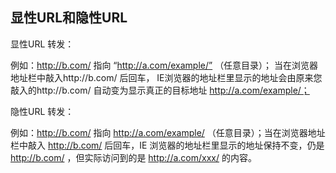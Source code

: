 ## **显性URL和隐性URL**

显性URL 转发：

例如：http://b.com/ 指向 “http://a.com/example/” （任意目录）； 当在浏览器地址栏中敲入http://b.com/ 后回车， IE浏览器的地址栏里显示的地址会由原来您敲入的http://b.com/ 自动变为显示真正的目标地址 http://a.com/example/；

隐性URL 转发：

例如：http://b.com/ 指向 http://a.com/example/ （任意目录）；当在浏览器地址栏中敲入 http://b.com/ 后回车，IE 浏览器的地址栏里显示的地址保持不变，仍是 http://b.com/ ，但实际访问到的是 http://a.com/xxx/ 的内容。

 
